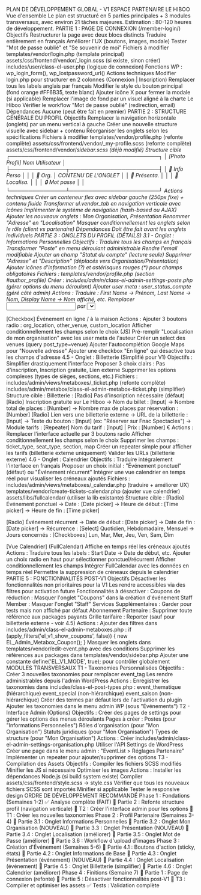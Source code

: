 PLAN DE DÉVELOPPEMENT GLOBAL - V1 ESPACE PARTENAIRE LE HIBOO
Vue d'ensemble
Le plan est structuré en 5 parties principales + 3 modules transversaux, avec environ 21 tâches majeures. Estimation : 80-120 heures de développement.
PARTIE 1 : PAGE DE CONNEXION (/member-login/)
Objectifs
Restructurer la page avec deux blocs distincts
Traduire entièrement en français
Améliorer l'UX (boutons, images, modale)
Tester "Mot de passe oublié" et "Se souvenir de moi"
Fichiers à modifier
templates/vendor/login.php (template principal)
assets/css/frontend/vendor/_login.scss (si existe, sinon créer)
includes/user/class-el-user.php (logique de connexion)
Fonctions WP : wp_login_form(), wp_lostpassword_url()
Actions techniques
Modifier login.php pour structurer en 2 colonnes (Connexion | Inscription)
Remplacer tous les labels anglais par français
Modifier le style du bouton principal (fond orange #FF6B35, texte blanc)
Ajouter icône X pour fermer la modale (si applicable)
Remplacer l'image de fond par un visuel aligné à la charte Le Hiboo
Vérifier le workflow "Mot de passe oublié" (redirection, email)
Dépendances
Aucune (peut être fait en premier)
PARTIE 2 : STRUCTURE GÉNÉRALE DU PROFIL
Objectifs
Remplacer la navigation horizontale (onglets) par un menu vertical à gauche
Créer une nouvelle structure visuelle avec sidebar + contenu
Réorganiser les onglets selon les spécifications
Fichiers à modifier
templates/vendor/profile.php (refonte complète)
assets/css/frontend/vendor/_my-profile.scss (refonte complète)
assets/css/frontend/vendor/_sidebar.scss (déjà modifié)
Structure cible
┌────────────────────────────────────────┐
│ [Photo Profil]  Nom Utilisateur       │
├───────────────┬────────────────────────┤
│ 📄 Info Perso │                        │
│ 🏢 Org.       │   CONTENU DE L'ONGLET  │
│ 📝 Présenta.  │                        │
│ 📍 Localisa.  │                        │
│ 🔒 Mot passe  │                        │
└───────────────┴────────────────────────┘
Actions techniques
Créer un conteneur flex avec sidebar gauche (250px fixe) + contenu fluide
Transformer ul.vendor_tab en navigation verticale avec icônes
Implémenter le système de navigation (hash-based ou AJAX)
Ajouter les nouveaux onglets : Mon Organisation, Présentation
Renommer "Adresse" en "Localisation"
Masquer conditionnellement les onglets selon le rôle (client vs partenaire)
Dépendances
Doit être fait avant les onglets individuels
PARTIE 3 : ONGLETS DU PROFIL (DÉTAILS)
3.1 - Onglet : Informations Personnelles
Objectifs :
Traduire tous les champs en français
Transformer "Poste" en menu déroulant administrable
Rendre l'email modifiable
Ajouter un champ "Statut du compte" (lecture seule)
Supprimer "Adresse" et "Description" (déplacés vers Organisation/Présentation)
Ajouter icônes d'information (?) et astérisques rouges (*) pour champs obligatoires
Fichiers :
templates/vendor/profile.php (section #author_profile)
Créer : includes/admin/class-el-admin-settings-poste.php (gérer options du menu déroulant)
Ajouter user meta : user_status_compte (géré côté admin)
Actions :
Traduire : First Name → Prénom, Last Name → Nom, Display Name → Nom affiché, etc.
Remplacer <input type="text" name="user_job"> par <select name="user_job">
Alimenter le select depuis une option WordPress (get_option('el_poste_options'))
Créer une page de settings dans l'admin WP pour gérer les postes
Rendre le champ email modifiable (retirer disabled)
Ajouter un champ lecture seule : "Statut du compte" (affiche get_user_meta($user_id, 'account_status'))
Masquer les champs "Adresse" et "Description" (déplacés vers autres onglets)
3.2 - Onglet : Mon Organisation (NOUVEAU)
Objectifs :
Créer un nouvel onglet pour centraliser les infos administratives de l'entité
Ajouter 6 nouveaux champs (nom, rôle, statut juridique, type, SIREN, date création)
Fichiers à créer/modifier :
templates/vendor/profile.php (ajouter section #author_organisation)
Créer : includes/admin/class-el-admin-settings-organisation.php (gérer les options)
User meta à ajouter : org_name, org_role, org_statut_juridique, org_type_structure, org_siren, org_date_creation
Nouveaux champs :
Champ	Type	Obligatoire	Source données
Nom de l'organisation	Text	✅	-
Rôle de l'organisation	Checkbox multiple	✅	Option WP (ex: Organisateur, Lieu, Prestataire)
Statut juridique	Select	✅	Option WP (ex: Association, SARL, SAS, Auto-entrepreneur)
Type de structure	Checkbox multiple	✅	Option WP (ex: Culturel, Sportif, Éducatif)
SIREN	Text (9 chiffres)	✅	-
Date de création	Date picker	❌	-
Actions :
Créer le template HTML pour l'onglet
Créer les meta keys user (préfixe : org_)
Créer une page de settings admin pour gérer les options des menus déroulants
Ajouter validation SIREN (9 chiffres uniquement)
Ajouter un datepicker pour "Date de création"
Implémenter la sauvegarde AJAX
3.3 - Onglet : Présentation (NOUVEAU - Profil Public)
Objectifs :
Créer un onglet dédié aux éléments visibles sur la fiche publique
Déplacer la "Description" depuis Informations Personnelles
Ajouter galerie, horaires, réseaux sociaux, vidéo, accessibilité, etc.
Fichiers :
templates/vendor/profile.php (ajouter section #author_presentation)
Utiliser les user meta existants : description, user_profile_social
Ajouter nouveaux meta : org_horaires, org_web, org_video_youtube, org_stationnement, org_acces_transports, org_accessibilite_pmr, org_restauration, org_boisson
Champs :
Champ	Type	Note
Description	WYSIWYG simple (sans liens)	Déplacé depuis Info Perso
Image à la une	Upload	Renommer depuis "Image à la une"
Galerie	Multi-upload	Activer
Horaires	Custom widget	Jours + heures ouverture/fermeture
Page Web	URL	Facultatif
Réseaux sociaux	Repeater	Limiter à : Facebook, Instagram, LinkedIn, TikTok, YouTube, Twitter
Vidéo de présentation	URL YouTube	Facultatif
Stationnement	Textarea	Facultatif
Accès & Transports	Textarea	Facultatif
Accessibilité PMR	Oui/Non + Textarea conditionnel	-
Restauration sur place	Oui/Non + Textarea conditionnel	-
Boisson sur place	Oui/Non + Textarea conditionnel	-
Actions :
Créer le template avec note introductive : "Les informations de cette section seront visibles sur votre profil public."
Déplacer la description (réutiliser le champ existant)
Créer un module "Horaires" (7 jours × 2 créneaux possibles)
Limiter les icônes de réseaux sociaux à 6 plateformes
Ajouter validation URL pour Page Web et Vidéo
Implémenter les champs conditionnels (Oui/Non → Textarea)
3.4 - Onglet : Localisation
Objectifs :
Simplifier le widget de localisation
Implémenter l'autocomplétion Google Maps
Pré-remplir automatiquement Ville, Code postal, Pays, GPS
Fichiers :
templates/vendor/profile.php (section #author_localisation)
assets/js/frontend/place-autocomplete-element.js (modifier/créer)
Utiliser l'API Google Maps Places Autocomplete
Champs :
Champ	Source	Modifiable
Adresse complète	Saisie + Autocomplete	✅
Ville	Auto-rempli	✅
Code postal	Auto-rempli	✅
Pays	Auto-rempli	✅
Coordonnées GPS	Auto-rempli	✅
Actions :
Intégrer Google Places Autocomplete sur le champ "Adresse"
Utiliser les callbacks JS pour extraire les composantes d'adresse
Pré-remplir les champs (mais laisser modifiables manuellement)
Stocker les coordonnées GPS dans user_latitude, user_longitude
Gérer le cas "adresse non trouvée" (saisie manuelle)
3.5 - Onglet : Mot de Passe
Objectifs :
Traduire l'interface en français
Ne pas déconnecter l'utilisateur après modification
Ajouter une note sur les prérequis du mot de passe
Afficher une notification de succès
Fichiers :
templates/vendor/profile.php (section #author_password)
includes/class-el-ajax.php (handler el_save_password)
Actions :
Traduire : Old Password → Ancien mot de passe, etc.
Modifier la logique AJAX pour ne pas appeler wp_logout()
Ajouter un message informatif : "Le mot de passe doit contenir au moins 8 caractères, une majuscule, un chiffre et un caractère spécial."
Afficher une notification de succès persistante (au lieu de redirection)
3.6 - Workflow d'Upload d'Images
Objectifs :
Traduire "Téléverser" → "Importer"
Désactiver la modification des métadonnées (Titre, Légende, Alt)
Supprimer le champ "URL du fichier"
Corriger le bug d'enregistrement de l'image de profil
Fichiers :
assets/js/frontend/script.min.js (code de l'uploader WordPress)
templates/vendor/profile.php (boutons d'upload)
Actions :
Modifier les labels dans wp.media.editor.open() (uploader-title, uploader-button-text)
Désactiver les onglets de métadonnées dans la modale
Masquer le champ "URL du fichier" avec CSS
Débugger la sauvegarde de author_id_image (vérifier le hook de sauvegarde)
PARTIE 4 : CRÉATION D'ÉVÉNEMENT
4.1 - Améliorations Globales
Objectifs :
Rendre les boutons d'action sticky (toujours visibles)
Désactiver "Mettre en ligne" tant que les champs obligatoires ne sont pas remplis
Améliorer la visibilité du bouton "Prévisualiser"
Fichiers :
templates/vendor/edit-event.php (boutons)
assets/css/frontend/vendor/_create-event.scss
assets/js/frontend/script.min.js (validation)
Actions :
Créer une barre sticky en haut ou bas de page avec les 3 boutons
Implémenter une validation JS en temps réel des champs obligatoires
Désactiver visuellement le bouton "Mettre en ligne" (opacité + cursor:not-allowed)
Ajouter un compteur de champs manquants (ex: "5 champs requis restants")
4.2 - Onglet : Informations de Base
Objectifs :
Ajouter limite de 100 caractères au nom de l'événement
Remplacer "Étiquettes" par 3 taxonomies distinctes : Thématiques, Événements Spéciaux, Saisons
Supprimer le champ "Heure Zone"
Fichiers :
includes/admin/views/metaboxes/_basic.php
includes/class-el-post-types.php (enregistrer nouvelles taxonomies)
Nouvelles taxonomies :
event_thematique (Cuisine, Numérique, Art, Sport, Nature, etc.)
event_special (Fête de la musique, Journées du patrimoine, Halloween, etc.)
event_saison (Printemps, Été, Automne, Hiver)
Actions :
Limiter le champ "Nom de l'événement" à 100 caractères (attribut maxlength)
Enregistrer les 3 nouvelles taxonomies (hiérarchiques, sélection multiple)
Remplacer le champ event_tag par 3 champs séparés (checkboxes)
Supprimer le champ "Time Zone" (ova_mb_event_time_zone)
Créer une interface admin pour gérer les termes de chaque taxonomie
4.3 - Onglet : Présentation (événement) (NOUVEAU)
Objectifs :
Créer un nouvel onglet regroupant Description, Image, Galerie, Page Web, Réseaux sociaux, Vidéo
Pré-remplir les champs avec les données de l'organisation (modifiables)
Fichiers :
includes/admin/views/metaboxes/_presentation.php (créer)
includes/admin/metabox/class-el-admin-metabox-presentation.php (créer)
includes/admin/class-el-admin-metaboxes.php (enregistrer)
Champs :
Champ	Type	Obligatoire	Pré-rempli depuis
Description	WYSIWYG	✅ (min 500 caractères)	user_meta: description
Image à la une	Upload	✅	user_meta: org_image
Galerie	Multi-upload	❌	-
Page Web	URL	❌	user_meta: org_web
Réseaux sociaux	Repeater	❌	user_meta: user_profile_social
Vidéo YouTube	URL	❌	user_meta: org_video_youtube
Actions :
Créer la classe de metabox en étendant EL_Abstract_Metabox
Créer le fichier de vue avec les champs
Implémenter la logique de pré-remplissage (récupérer les user meta de l'auteur)
Ajouter une validation côté JS : description minimum 500 caractères
Enregistrer la metabox dans class-el-admin-metaboxes.php
4.4 - Onglet : Localisation (événement)
Objectifs :
Proposer 3 options : Localisation de l'organisation (défaut), Autre lieu partenaire, Nouvelle adresse
Ajouter une case "L'événement se déroule en ligne / à la maison"
Fichiers :
includes/admin/views/metaboxes/_location.php (modifier ou créer)
Utiliser le champ existant ova_mb_event_venue_id
Logique :
[Radio] Localisation de mon organisation (sélectionné par défaut)
[Radio] Sélectionner un autre lieu partenaire
    → [Select] Liste des venues (post_type: venue)
[Radio] Nouvelle adresse
    → [Input] Adresse avec autocomplétion Google Maps
    → Champs auto-remplis : Ville, CP, Pays, GPS

[Checkbox] Événement en ligne / à la maison
Actions :
Ajouter 3 boutons radio : org_location, other_venue, custom_location
Afficher conditionnellement les champs selon le choix (JS)
Pré-remplir "Localisation de mon organisation" avec les user meta de l'auteur
Créer un select des venues (query post_type=venue)
Ajouter l'autocomplétion Google Maps pour "Nouvelle adresse"
Ajouter une checkbox "En ligne" qui désactive tous les champs d'adresse
4.5 - Onglet : Billetterie (Simplifié pour V1)
Objectifs :
Simplifier drastiquement l'interface
Proposer 3 choix clairs : Pas d'inscription, Inscription gratuite, Lien externe
Supprimer les options complexes (types de sièges, sections, etc.)
Fichiers :
includes/admin/views/metaboxes/_ticket.php (refonte complète)
includes/admin/metabox/class-el-admin-metabox-ticket.php (simplifier)
Structure cible :
Billetterie :
[Radio] Pas d'inscription nécessaire (défaut)
[Radio] Inscription gratuite sur Le Hiboo
    → Nom du billet : [Input]
    → Nombre total de places : [Number]
    → Nombre max de places par réservation : [Number]
[Radio] Lien vers une billetterie externe
    → URL de la billetterie : [Input]
    → Texte du bouton : [Input] (ex: "Réserver sur Fnac Spectacles")
    → Module tarifs :
        [Repeater] Nom du tarif : [Input] | Prix : [Number] €
Actions :
Remplacer l'interface actuelle par 3 boutons radio
Afficher conditionnellement les champs selon le choix
Supprimer les champs : ticket_type, seat_type, section, map
Créer un repeater simple pour afficher les tarifs (billetterie externe uniquement)
Valider les URLs (billetterie externe)
4.6 - Onglet : Calendrier
Objectifs :
Traduire intégralement l'interface en français
Proposer un choix initial : "Événement ponctuel" (défaut) ou "Événement récurrent"
Intégrer une vue calendrier en temps réel pour visualiser les créneaux ajoutés
Fichiers :
includes/admin/views/metaboxes/_calendar.php (traduire + améliorer UX)
templates/vendor/create-tickets-calendar.php (ajouter vue calendrier)
assets/libs/fullcalendar/ (utiliser la lib existante)
Structure cible :
[Radio] Événement ponctuel
    → Date : [Date picker]
    → Heure de début : [Time picker]
    → Heure de fin : [Time picker]

[Radio] Événement récurrent
    → Date de début : [Date picker]
    → Date de fin : [Date picker]
    → Récurrence : [Select] Quotidien, Hebdomadaire, Mensuel
    → Jours concernés : [Checkboxes] Lun, Mar, Mer, Jeu, Ven, Sam, Dim

[Vue Calendrier] (FullCalendar)
    Affiche en temps réel les créneaux ajoutés
Actions :
Traduire tous les labels : Start Date → Date de début, etc.
Ajouter un choix radio en haut pour sélectionner ponctuel/récurrent
Afficher conditionnellement les champs
Intégrer FullCalendar avec les données en temps réel
Permettre la suppression de créneaux depuis le calendrier
PARTIE 5 : FONCTIONNALITÉS POST-V1
Objectifs
Désactiver les fonctionnalités non prioritaires pour la V1
Les rendre accessibles via des filtres pour activation future
Fonctionnalités à désactiver :
Coupons de réduction : Masquer l'onglet "Coupons" dans la création d'événement
Staff Member : Masquer l'onglet "Staff"
Services Supplémentaires : Garder pour tests mais non affiché par défaut
Abonnement Partenaire : Supprimer toute référence aux packages payants
Grille tarifaire : Reporter (sauf pour billetterie externe - voir 4.5)
Actions :
Ajouter des filtres dans includes/admin/class-el-admin-metaboxes.php :
if (apply_filters('el_v1_show_coupons', false)) {
    new EL_Admin_Metabox_Coupon();
}
Masquer les onglets dans templates/vendor/edit-event.php avec des conditions
Supprimer les références aux packages dans templates/vendor/sidebar.php
Ajouter une constante define('EL_V1_MODE', true); pour contrôler globalement
MODULES TRANSVERSAUX
T1 - Taxonomies Personnalisées
Objectifs :
Créer 3 nouvelles taxonomies pour remplacer event_tag
Les rendre administrables depuis l'admin WordPress
Actions :
Enregistrer les taxonomies dans includes/class-el-post-types.php :
event_thematique (hiérarchique)
event_special (non-hiérarchique)
event_saison (non-hiérarchique)
Créer des termes par défaut lors de l'activation du plugin
Ajouter les taxonomies dans le menu admin WP (sous "Événements")
T2 - Interface Admin (Options)
Objectifs :
Créer des pages de settings pour gérer les options des menus déroulants
Pages à créer :
Postes (pour "Informations Personnelles")
Rôles d'organisation (pour "Mon Organisation")
Statuts juridiques (pour "Mon Organisation")
Types de structure (pour "Mon Organisation")
Actions :
Créer includes/admin/class-el-admin-settings-organisation.php
Utiliser l'API Settings de WordPress
Créer une page dans le menu admin : "EventList > Réglages Partenaire"
Implémenter un repeater pour ajouter/supprimer des options
T3 - Compilation des Assets
Objectifs :
Compiler les fichiers SCSS modifiés
Minifier les JS si nécessaire
Optimiser les images
Actions :
Installer les dépendances Node.js (si build system existe)
Compiler assets/css/frontend/style.scss → style.css
Vérifier que tous les nouveaux fichiers SCSS sont importés
Minifier si applicable
Tester le responsive design
ORDRE DE DÉVELOPPEMENT RECOMMANDÉ
Phase 1 : Fondations (Semaines 1-2)
✅ Analyse complète (FAIT)
🔧 Partie 2 : Refonte structure profil (navigation verticale)
🔧 T2 : Créer l'interface admin pour les options
🔧 T1 : Créer les nouvelles taxonomies
Phase 2 : Profil Partenaire (Semaines 3-4)
🔧 Partie 3.1 : Onglet Informations Personnelles
🔧 Partie 3.2 : Onglet Mon Organisation (NOUVEAU)
🔧 Partie 3.3 : Onglet Présentation (NOUVEAU)
🔧 Partie 3.4 : Onglet Localisation (améliorer)
🔧 Partie 3.5 : Onglet Mot de Passe (améliorer)
🔧 Partie 3.6 : Workflow d'upload d'images
Phase 3 : Création d'Événement (Semaines 5-6)
🔧 Partie 4.1 : Boutons d'action (sticky, états)
🔧 Partie 4.2 : Onglet Informations de Base
🔧 Partie 4.3 : Onglet Présentation (événement) (NOUVEAU)
🔧 Partie 4.4 : Onglet Localisation (événement)
🔧 Partie 4.5 : Onglet Billetterie (simplifier)
🔧 Partie 4.6 : Onglet Calendrier (améliorer)
Phase 4 : Finitions (Semaine 7)
🔧 Partie 1 : Page de connexion (refonte)
🔧 Partie 5 : Désactiver fonctionnalités post-V1
🔧 T3 : Compiler et optimiser les assets
✅ Tests : Validation complète